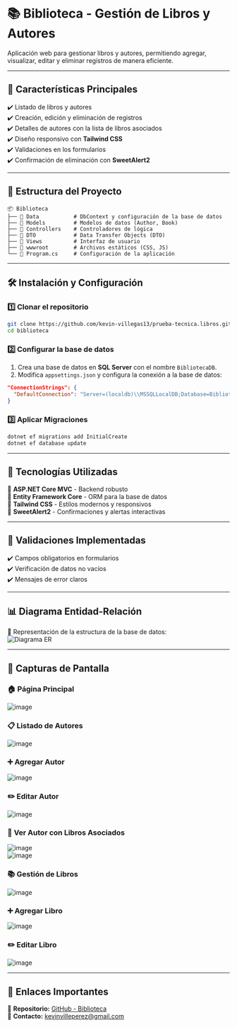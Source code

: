 # 📚 **Biblioteca - Gestión de Libros y Autores**  

Aplicación web para gestionar libros y autores, permitiendo agregar, visualizar, editar y eliminar registros de manera eficiente.  

---

## 🚀 **Características Principales**  

✔️ Listado de libros y autores  
✔️ Creación, edición y eliminación de registros  
✔️ Detalles de autores con la lista de libros asociados  
✔️ Diseño responsivo con **Tailwind CSS**  
✔️ Validaciones en los formularios  
✔️ Confirmación de eliminación con **SweetAlert2**  

---

## 📂 **Estructura del Proyecto**  

```
📦 Biblioteca
├── 📁 Data           # DbContext y configuración de la base de datos
├── 📁 Models         # Modelos de datos (Author, Book)
├── 📁 Controllers    # Controladores de lógica
├── 📁 DTO            # Data Transfer Objects (DTO)
├── 📁 Views          # Interfaz de usuario
├── 📁 wwwroot        # Archivos estáticos (CSS, JS)
└── 📄 Program.cs     # Configuración de la aplicación
```

---

## 🛠️ **Instalación y Configuración**  

### 1️⃣ Clonar el repositorio  

```sh
git clone https://github.com/kevin-villegas13/prueba-tecnica.libros.git
cd biblioteca
```

### 2️⃣ Configurar la base de datos  

1. Crea una base de datos en **SQL Server** con el nombre `BibliotecaDB`.  
2. Modifica `appsettings.json` y configura la conexión a la base de datos:  

```json
"ConnectionStrings": {
  "DefaultConnection": "Server=(localdb)\\MSSQLLocalDB;Database=BibliotecaDB;Trusted_Connection=True;"
}
```

### 3️⃣ Aplicar Migraciones  

```sh
dotnet ef migrations add InitialCreate
dotnet ef database update
```

---

## 🎨 **Tecnologías Utilizadas**  

🔹 **ASP.NET Core MVC** - Backend robusto  
🔹 **Entity Framework Core** - ORM para la base de datos  
🔹 **Tailwind CSS** - Estilos modernos y responsivos  
🔹 **SweetAlert2** - Confirmaciones y alertas interactivas  

---

## 📝 **Validaciones Implementadas**  

✔️ Campos obligatorios en formularios  
✔️ Verificación de datos no vacíos  
✔️ Mensajes de error claros  

---

## 📊 **Diagrama Entidad-Relación**  

📌 Representación de la estructura de la base de datos:  
![Diagrama ER](https://github.com/user-attachments/assets/e3bdaae7-acbd-4618-8e82-b6bf2aac9b99)  

---

## 📸 **Capturas de Pantalla**  

### 🏠 **Página Principal**  
![image](https://github.com/user-attachments/assets/239bf29d-940b-4416-ad1d-0e8153e5610d)  

### 📋 **Listado de Autores**  
![image](https://github.com/user-attachments/assets/a757683f-fef0-4a9c-87fc-3ffce0b858da)  

### ➕ **Agregar Autor**  
![image](https://github.com/user-attachments/assets/cc442cca-0552-4b51-91cc-ca503385e33c)  

### ✏️ **Editar Autor**  
![image](https://github.com/user-attachments/assets/834fc992-ae4a-46d4-967a-00c6d3be0db3)  

### 📖 **Ver Autor con Libros Asociados**  
![image](https://github.com/user-attachments/assets/64325181-2782-4b4c-9020-a5d9dd5d8d12)  
![image](https://github.com/user-attachments/assets/39bf0b0d-bcf7-43b5-9204-c15ca883e1b8)  

### 📚 **Gestión de Libros**  
![image](https://github.com/user-attachments/assets/9251a7cd-8b20-4945-ac94-843c51b58bd6)  

### ➕ **Agregar Libro**  
![image](https://github.com/user-attachments/assets/ff79013c-6dba-4eb6-b3cb-8f00e425bb62)  

### ✏️ **Editar Libro**  
![image](https://github.com/user-attachments/assets/eeb4f264-f154-47e4-b991-ac1803148f99)  

---

## 🔗 **Enlaces Importantes**  

📌 **Repositorio:** [GitHub - Biblioteca](https://github.com/kevin-villegas13/prueba-tecnica.libros)  
📩 **Contacto:** kevinvilleperez@gmail.com  
